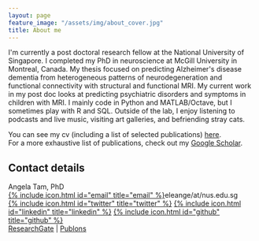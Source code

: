 ```yaml
---
layout: page
feature_image: "/assets/img/about_cover.jpg"
title: About me
---
```


I'm currently a post doctoral research fellow at the National University of Singapore. I completed my PhD in neuroscience at McGill University in Montreal, Canada. My thesis focused on predicting Alzheimer's disease dementia from heterogeneous patterns of neurodegeneration and functional connectivity with structural and functional MRI. My current work in my post doc looks at predicting psychiatric disorders and symptoms in children with MRI. I mainly code in Python and MATLAB/Octave, but I sometimes play with R and SQL. Outside of the lab, I enjoy listening to podcasts and live music, visiting art galleries, and befriending stray cats.

You can see my cv (including a list of selected publications) [here](https://github.com/angela-tam/cv/blob/master/cv_angela_tam.pdf).<br/>
For a more exhaustive list of publications, check out my [Google Scholar](https://scholar.google.ca/citations?user=XExd2eQAAAAJ&hl=en).<br/>

## Contact details
Angela Tam, PhD<br/>
[{% include icon.html id="email" title="email" %}](mailto:eleange@nus.edu.sg)eleange/at/nus.edu.sg<br/>
[{% include icon.html id="twitter" title="twitter" %}](https://twitter.com/angelatamtweets/) [{% include icon.html id="linkedin" title="linkedin" %}](https://www.linkedin.com/in/angela-tam-2054813b/) [{% include icon.html id="github" title="github" %}](https://github.com/angela-tam) <br/>
[ResearchGate](https://www.researchgate.net/profile/Angela_Tam3) | [Publons](https://publons.com/researcher/317335/angela-tam/)
